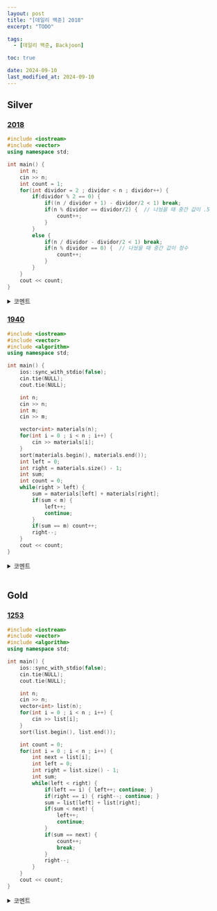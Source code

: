 ```yaml
---
layout: post
title: "[데일리 백준] 2018"
excerpt: "TODO"

tags:
  - [데일리 백준, Backjoon]

toc: true

date: 2024-09-10
last_modified_at: 2024-09-10
---
```

## Silver
### [2018][def]

```c++
#include <iostream>
#include <vector>
using namespace std;

int main() {
    int n;
    cin >> n;
    int count = 1;
    for(int dividor = 2 ; dividor < n ; dividor++) {
        if(dividor % 2 == 0) {
            if((n / dividor + 1) - dividor/2 < 1) break;
            if(n % dividor == dividor/2) {  // 나눴을 때 중간 값이 .5        
                count++;
            }
        }
        else {
            if(n / dividor - dividor/2 < 1) break;
            if(n % dividor == 0) {  // 나눴을 때 중간 값이 정수
                count++;
            }
        }
    }
    cout << count;
}
```

<details>
<summary>코멘트</summary>
<div markdown="1">

- 이 문제는 본래 투 포인터가 핵심인 문제이나,  
투 포인터 기법을 사용하지 않고 수학적으로 문제를 재해석 해 풀어보았다.  

- 연속된 수로 배열하기 위해 중간값을 찾는 형태의 풀이이다.

</div>
</details>

### [1940][def2]

```c++
#include <iostream>
#include <vector>
#include <algorithm>
using namespace std;

int main() {
    ios::sync_with_stdio(false);
    cin.tie(NULL);
    cout.tie(NULL);

    int n;
    cin >> n;
    int m;
    cin >> m;

    vector<int> materials(n);
    for(int i = 0 ; i < n ; i++) {
        cin >> materials[i];
    }
    sort(materials.begin(), materials.end());
    int left = 0;
    int right = materials.size() - 1;
    int sum;
    int count = 0;
    while(right > left) {
        sum = materials[left] + materials[right];
        if(sum < m) {
            left++;
            continue;
        }
        if(sum == m) count++;
        right--;
    }
    cout << count;
}
```

<details>
<summary>코멘트</summary>
<div markdown="1">

- 전형적인 간단한 투 포인터 문제.

</div>
</details>

<br>

## Gold
### [1253][def3]

```c++
#include <iostream>
#include <vector>
#include <algorithm>
using namespace std;

int main() {
    ios::sync_with_stdio(false);
    cin.tie(NULL);
    cout.tie(NULL);

    int n;
    cin >> n;
    vector<int> list(n);
    for(int i = 0 ; i < n ; i++) {
        cin >> list[i];
    }
    sort(list.begin(), list.end());

    int count = 0;
    for(int i = 0 ; i < n ; i++) {
        int next = list[i];
        int left = 0;
        int right = list.size() - 1;
        int sum;
        while(left < right) {
            if(left == i) { left++; continue; }
            if(right == i) { right--; continue; }
            sum = list[left] + list[right];
            if(sum < next) {
                left++;
                continue;
            }
            if(sum == next) {
                count++;
                break;
            }
            right--;
        }
    }
    cout << count;
}
```

<details>
<summary>코멘트</summary>
<div markdown="1">

- 또 다시 전형적인 투 포인터 문제.  

- 투 포인터 알고리즘을 n회 돌리면 된다.  
`n <= 2000` 이라서 충분히 시간 내에 해결 가능하다.  

</div>
</details>

[def]: https://www.acmicpc.net/problem/2018
[def2]: https://www.acmicpc.net/problem/1940
[def3]: https://www.acmicpc.net/problem/1253